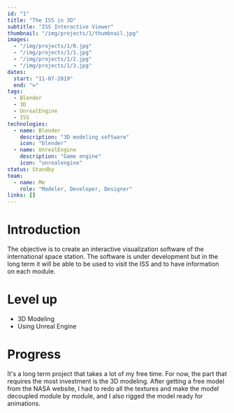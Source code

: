 ```yaml
---
id: "1"
title: "The ISS in 3D"
subtitle: "ISS Interactive Viewer"
thumbnail: "/img/projects/1/thumbnail.jpg"
images:
  - "/img/projects/1/0.jpg"
  - "/img/projects/1/1.jpg"
  - "/img/projects/1/2.jpg"
  - "/img/projects/1/3.jpg"
dates:
  start: "11-07-2019"
  end: "∞"
tags:
  - Blender
  - 3D
  - UnrealEngine
  - ISS
technologies:
  - name: Blender
    description: "3D modeling software"
    icon: "blender"
  - name: UnrealEngine
    description: "Game engine"
    icon: "unrealengine"
status: Standby
team:
  - name: Me
    role: "Modeler, Developer, Designer"
links: []
---
```


# Introduction
The objective is to create an interactive visualization software of the international space station. The software is under development but in the long term it will be able to be used to visit the ISS and to have information on each module.

# Level up
- 3D Modeling
- Using Unreal Engine

# Progress
It's a long term project that takes a lot of my free time. For now, the part that requires the most investment is the 3D modeling. After getting a free model from the NASA website, I had to redo all the textures and make the model decoupled module by module, and I also rigged the model ready for animations.
